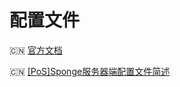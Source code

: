 # 配置文件

🇨🇳 [官方文档](https://docs.spongepowered.org/stable/zh-CN/server/getting-started/configuration/index.html)

🇨🇳 [\[PoS\]Sponge服务器端配置文件简述](https://www.mcbbs.net/thread-963473-1-1.html)


